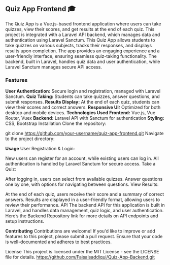 ## Quiz App Frontend 🎓
The Quiz App is a Vue.js-based frontend application where users can take quizzes, view their scores, and get results at the end of each quiz. This project is integrated with a Laravel API backend, which manages data and authentication using Laravel Sanctum.
This Quiz App allows students to take quizzes on various subjects, tracks their responses, and displays results upon completion. The app provides an engaging experience and a user-friendly interface, ensuring seamless quiz-taking functionality. The backend, built in Laravel, handles quiz data and user authentication, while Laravel Sanctum manages secure API access.

### Features
**User Authentication:** Secure login and registration, managed with Laravel Sanctum.
**Quiz Taking:** Students can take quizzes, answer questions, and submit responses.
**Results Display:** At the end of each quiz, students can view their scores and correct answers.
**Responsive UI:** Optimized for both desktop and mobile devices.
**Technologies Used**
**Frontend:** Vue.js, Vue Router, Vuex
**Backend:** Laravel API with Sanctum for authentication
**Styling:** CSS, Bootstrap
Installation
Clone the repository:

git clone https://github.com/your-username/quiz-app-frontend.git
Navigate to the project directory:

**Usage**
User Registration & Login:

New users can register for an account, while existing users can log in.
All authentication is handled by Laravel Sanctum for secure access.
Take a Quiz:

After logging in, users can select from available quizzes.
Answer questions one by one, with options for navigating between questions.
View Results:

At the end of each quiz, users receive their score and a summary of correct answers.
Results are displayed in a user-friendly format, allowing users to review their performance.
API
The backend API for this application is built in Laravel, and handles data management, quiz logic, and user authentication. Here’s the Backend Repository link for more details on API endpoints and setup instructions.

**Contributing**
Contributions are welcome! If you'd like to improve or add features to this project, please submit a pull request. Ensure that your code is well-documented and adheres to best practices.

License
This project is licensed under the MIT License - see the LICENSE file for details.
https://github.com/Faisalsaddiqui/Quiz-App-Backend.git

